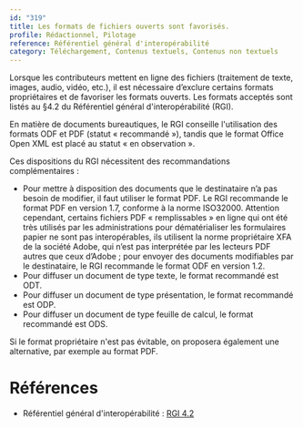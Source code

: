 ```yaml
---
id: "319"
title: Les formats de fichiers ouverts sont favorisés.
profile: Rédactionnel, Pilotage
reference: Référentiel général d'interopérabilité
category: Téléchargement, Contenus textuels, Contenus non textuels
---
```


Lorsque les contributeurs mettent en ligne des fichiers (traitement de texte, images, audio, vidéo, etc.), il est nécessaire d’exclure certains formats propriétaires et de favoriser les formats ouverts. Les formats acceptés sont listés au §4.2 du Référentiel général d'interopérabilité (RGI).

En matière de documents bureautiques, le RGI conseille l'utilisation des formats ODF et PDF (statut « recommandé »), tandis que le format Office Open XML est placé au statut « en observation ».

Ces dispositions du RGI nécessitent des recommandations complémentaires :

* Pour mettre à disposition des documents que le destinataire n’a pas besoin de modifier, il faut utiliser le format PDF. Le RGI recommande le format PDF en version 1.7, conforme à la norme ISO32000. Attention cependant, certains fichiers PDF « remplissables » en ligne qui ont été très utilisés par les administrations pour dématérialiser les formulaires papier ne sont pas interopérables, ils utilisent la norme propriétaire XFA de la société Adobe, qui n’est pas interprétée par les lecteurs PDF autres que ceux d’Adobe ; pour envoyer des documents modifiables par le destinataire, le RGI recommande le format ODF en version 1.2.
* Pour diffuser un document de type texte, le format recommandé est ODT.
* Pour diffuser un document de type présentation, le format recommandé est ODP.
* Pour diffuser un document de type feuille de calcul, le format recommandé est ODS.

Si le format propriétaire n'est pas évitable, on proposera également une alternative, par exemple au format PDF.

# Références

* Référentiel général d'interopérabilité : [RGI 4.2](https://references.modernisation.gouv.fr/interoperabilite)
